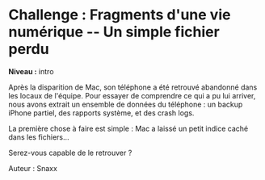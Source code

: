 # Challenge : Fragments d'une vie numérique -- Un simple fichier perdu

**Niveau :** intro

Après la disparition de Mac, son téléphone a été retrouvé abandonné dans les locaux de l'équipe.
Pour essayer de comprendre ce qui a pu lui arriver, nous avons extrait un ensemble de données du téléphone : un backup iPhone partiel, des rapports système, et des crash logs.

La première chose à faire est simple : Mac a laissé un petit indice caché dans les fichiers…

Serez-vous capable de le retrouver ?

Auteur : Snaxx